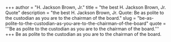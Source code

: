 +++
author = "H. Jackson Brown, Jr."
title = "the best H. Jackson Brown, Jr. Quote"
description = "the best H. Jackson Brown, Jr. Quote: Be as polite to the custodian as you are to the chairman of the board."
slug = "be-as-polite-to-the-custodian-as-you-are-to-the-chairman-of-the-board"
quote = '''Be as polite to the custodian as you are to the chairman of the board.'''
+++
Be as polite to the custodian as you are to the chairman of the board.
